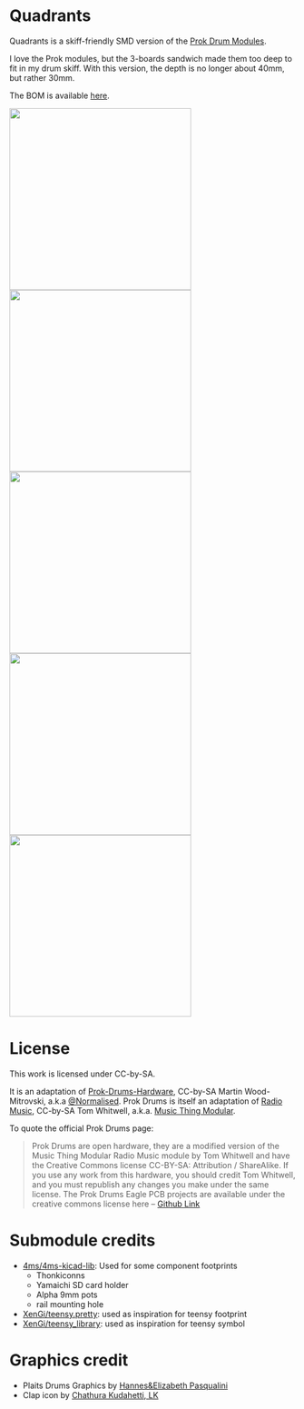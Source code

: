 # Quadrants

Quadrants is a skiff-friendly SMD version of the [Prok Drum Modules](https://www.thonk.co.uk/product-category/manufacturer/prok-modular/).

I love the Prok modules, but the 3-boards sandwich made them too deep to fit in my drum skiff. With this version, the depth is no longer about 40mm, but rather 30mm.

The BOM is available [here](https://docs.google.com/spreadsheets/d/1c1KMrTJyNZEol4v2nUEALdMR3cYCtEee-Fkws43VOgg/edit?usp=sharing).



<img src="https://user-images.githubusercontent.com/33561374/61171350-b00ee180-a576-11e9-8440-b267d88b50dd.png" width="320px"> <img src="https://user-images.githubusercontent.com/33561374/61171380-172c9600-a577-11e9-9c4f-e35978d8cc01.png" width="320px">
<img src="https://user-images.githubusercontent.com/33561374/61171351-b0a77800-a576-11e9-911d-c62a312ada1d.png" width="320px"> <img src="https://user-images.githubusercontent.com/33561374/61171352-b0a77800-a576-11e9-8955-ddbddfb73814.png" width="320px">
<img src="https://user-images.githubusercontent.com/33561374/61171353-b0a77800-a576-11e9-8679-9d04eb1061a9.png" width="320px">

# License

This work is licensed under CC-by-SA.

It is an adaptation of [Prok-Drums-Hardware](https://github.com/Normalised/Prok-Drums-Hardware), CC-by-SA Martin Wood-Mitrovski, a.k.a [@Normalised](https://github.com/Normalised).
Prok Drums is itself an adaptation of [Radio Music](https://github.com/TomWhitwell/RadioMusic), CC-by-SA Tom Whitwell, a.k.a. [Music Thing Modular](https://musicthing.co.uk/).

To quote the official Prok Drums page:
> Prok Drums are open hardware, they are a modified version of the Music Thing Modular Radio Music module by Tom Whitwell and have the Creative Commons license CC-BY-SA: Attribution / ShareAlike. If you use any work from this hardware, you should credit Tom Whitwell, and you must republish any changes you make under the same license. The Prok Drums Eagle PCB projects are available under the creative commons license here – [Github Link](https://github.com/Normalised/Prok-Drums-Hardware)

# Submodule credits
- [4ms/4ms-kicad-lib](https://github.com/4ms/4ms-kicad-lib): Used for some component footprints
  - Thonkiconns
  - Yamaichi SD card holder
  - Alpha 9mm pots
  - rail mounting hole
- [XenGi/teensy.pretty](github.com/XenGi/teensy.pretty): used as inspiration for teensy footprint
- [XenGi/teensy_library](github.com/XenGi/teensy_library): used as inspiration for teensy symbol

# Graphics credit
- Plaits Drums Graphics by [Hannes&Elizabeth Pasqualini](papernoise.net)
- Clap icon by [Chathura Kudahetti, LK](https://thenounproject.com/chathura/)